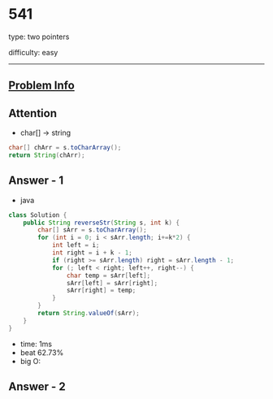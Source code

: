 
# 541
type: two pointers

difficulty: easy

---

## [Problem Info][problem_link]

## Attention
- char[] -> string
```java
char[] chArr = s.toCharArray();
return String(chArr);
```

## Answer - 1

- java

```java
class Solution {
    public String reverseStr(String s, int k) {
        char[] sArr = s.toCharArray();
        for (int i = 0; i < sArr.length; i+=k*2) {
            int left = i;
            int right = i + k - 1;
            if (right >= sArr.length) right = sArr.length - 1;
            for (; left < right; left++, right--) {
                char temp = sArr[left];
                sArr[left] = sArr[right];
                sArr[right] = temp;
            }
        }
        return String.valueOf(sArr);
    }
}
```
- time: 1ms
- beat 62.73%
- big O: 

## Answer - 2

[problem_link]: https://leetcode-cn.com/problems/reverse-string-ii/

